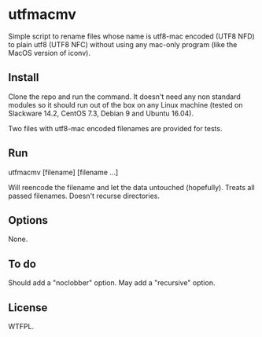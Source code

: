 # utfmacmv

Simple script to rename files whose name is utf8-mac encoded (UTF8 NFD) to plain utf8 (UTF8 NFC) without using any mac-only program (like the MacOS version of iconv).



## Install

Clone the repo and run the command. It doesn't need any non standard modules so it should run out of the box on any Linux machine (tested on Slackware 14.2, CentOS 7.3, Debian 9 and Ubuntu 16.04).

Two files with utf8-mac encoded filenames are provided for tests.

## Run

  utfmacmv [filename] [filename ...]
  
Will reencode the filename and let the data untouched (hopefully). Treats all passed filenames. Doesn't recurse directories.

## Options

None. 

## To do

Should add a "noclobber" option.
May add a "recursive" option.

## License

WTFPL.
